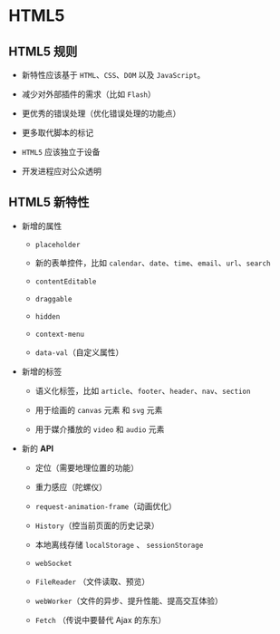 # HTML5

## HTML5 规则

  - 新特性应该基于 `HTML`、`CSS`、`DOM` 以及 `JavaScript`。

  - 减少对外部插件的需求（比如 `Flash`）

  - 更优秀的错误处理（优化错误处理的功能点）

  - 更多取代脚本的标记

  - `HTML5` 应该独立于设备

  - 开发进程应对公众透明

## HTML5 新特性

  - 新增的属性

      - `placeholder`

      - 新的表单控件，比如 `calendar`、`date`、`time`、`email`、`url`、`search`

      - `contentEditable`

      - `draggable`

      - `hidden`

      - `context-menu`

      - `data-val`（自定义属性）

  - 新增的标签

      - 语义化标签，比如 `article`、`footer`、`header`、`nav`、`section`

      - 用于绘画的 `canvas` 元素 和 `svg` 元素

      - 用于媒介播放的 `video` 和 `audio` 元素

  - 新的 **API**

      - 定位（需要地理位置的功能）

      - 重力感应（陀螺仪）

      - `request-animation-frame`（动画优化）

      - `History`（控当前页面的历史记录）

      - 本地离线存储 `localStorage` 、 `sessionStorage`

      - `webSocket`

      - `FileReader` （文件读取、预览）

      - `webWorker`（文件的异步、提升性能、提高交互体验）

      - `Fetch` （传说中要替代 Ajax 的东东）
